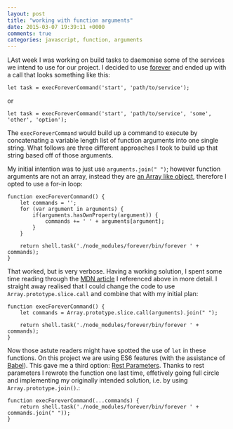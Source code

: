 ```yaml
---
layout: post
title: "working with function arguments"
date: 2015-03-07 19:39:11 +0000
comments: true
categories: javascript, function, arguments
---
```


LAst week I was working on build tasks to daemonise some of the services we intend to use for our project. I decided to use [forever](https://github.com/foreverjs/forever) and ended up with a call that looks something like this:

	let task = execForeverCommand('start', 'path/to/service');

or

	let task = execForeverCommand('start', 'path/to/service', 'some', 'other', 'option');


The `execForeverCommand` would build up a command to execute by concatenating a variable length list of function arguments into one single string. What follows are three different approaches I took to build up that string based off of those arguments. 

My initial intention was to just use `arguments.join(" ")`; however function arguments are not an array, instead they are [an Array like object](https://developer.mozilla.org/en-US/docs/Web/JavaScript/Reference/Functions/arguments), therefore I opted to use a for-in loop:

	function execForeverCommand() {
		let commands = '';
		for (var argument in arguments) {
			if(arguments.hasOwnProperty(argument)) {
				commands += ' ' + arguments[argument];
			}
		}
	
		return shell.task('./node_modules/forever/bin/forever ' + commands);
 	}

That worked, but is very verbose. Having a working solution, I spent some time reading through the [MDN article](https://developer.mozilla.org/en-US/docs/Web/JavaScript/Reference/Functions/arguments) I referenced above in more detail. I straight away realised that I could change the code to use `Array.prototype.slice.call` and combine that with my initial plan:

	function execForeverCommand() {
		let commands = Array.prototype.slice.call(arguments).join(" ");
 
		return shell.task('./node_modules/forever/bin/forever ' + commands);
 	}
 	
Now those astute readers might have spotted the use of `let` in these functions. On this project we are using ES6 features (with the assistance of [Babel](https://babeljs.io/)). This gave me a third option: [Rest Parameters](http://tc39wiki.calculist.org/es6/rest-parameters/). Thanks to rest parameters I rewrote the function one last time, effetively going full circle and implementing my originally intended solution, i.e. by using `Array.prototype.join()`.:

	function execForeverCommand(...commands) {
		return shell.task('./node_modules/forever/bin/forever ' + commands.join(" "));
 	}
 	
